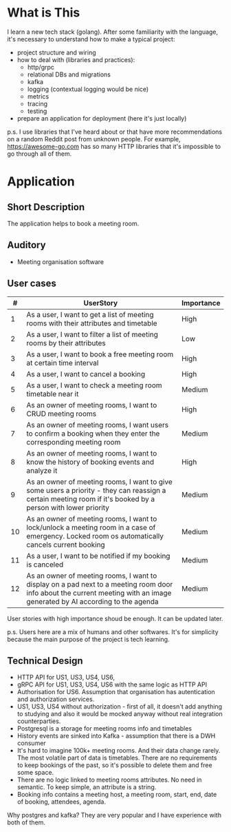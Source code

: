 # What is This

I learn a new tech stack (golang). After some familiarity with the language, it's necessary to understand how to make a typical project:
- project structure and wiring
- how to deal with (libraries and practices):
  - http/grpc
  - relational DBs and migrations
  - kafka
  - logging (contextual logging would be nice)
  - metrics
  - tracing
  - testing
- prepare an application for deployment (here it's just locally)

p.s. I use libraries that I've heard about or that have more recommendations on a random Reddit post from unknown people. For example, https://awesome-go.com has so many HTTP libraries that it's impossible to go through all of them.

# Application 

## Short Description
The application helps to book a meeting room. 

## Auditory
- Meeting organisation software

## User cases
| #  | UserStory   | Importance   |
|-------------- | -------------- | -------------- |
| 1    | As a user, I want to get a list of meeting rooms with their attributes and timetable     | High     |
| 2    | As a user, I want to filter a list of meeting rooms by their attributes     | Low     |
| 3    | As a user, I want to book a free meeting room at certain time interval     | High     |
| 4    | As a user, I want to cancel a booking     | High     |
| 5    | As a user, I want to check a meeting room timetable near it     | Medium     |
| 6    | As an owner of meeting rooms, I want to CRUD meeting rooms     | High     |
| 7    | As an owner of meeting rooms, I want users to confirm a booking when they enter the corresponding meeting room     | Medium     |
| 8    | As an owner of meeting rooms, I want to know the history of booking events and analyze it     | High     |
| 9    | As an owner of meeting rooms, I want to give some users a priority - they can reassign a certain meeting room if it's booked by a person with lower priority    | Medium     |
| 10    | As an owner of meeting rooms, I want to lock/unlock a meeting room in a case of emergency. Locked room os automatically cancels current booking   | Medium     |
| 11    | As a user, I want to be notified if my booking is canceled   | Medium     |
| 12    | As an owner of meeting rooms, I want to display on a pad next to a meeting room door info about the current meeting with an image generated by AI according to the agenda   | Medium     |

User stories with high importance shoud be enough. It can be updated later.

p.s. Users here are a mix of humans and other softwares. It's for simplicity because the main purpose of the project is tech learning.

## Technical Design

- HTTP API for US1, US3, US4, US6, 
- gRPC API for US1, US3, US4, US6 with the same logic as HTTP API
- Authorisation for US6. Assumption that organisation has autentication and authorization services.
- US1, US3, US4 without authorization - first of all, it doesn't add anything to studying and also it would be mocked anyway without real integration counterparties.
- Postgresql is a storage for meeting rooms info and timetables
- History events are sinked into Kafka - assumption that there is a DWH consumer
- It's hard to imagine 100k+ meeting rooms. And their data change rarely. The most volatile part of data is timetables. There are no requirements to keep bookings of the past, so it's possible to delete them and free some space.
- There are no logic linked to meeting rooms attributes. No need in semantic. To keep simple, an attribute is a string.
- Booking info contains a meeting host, a meeting room, start, end, date of booking, attendees, agenda.

Why postgres and kafka? They are very popular and I have experience with both of them. 